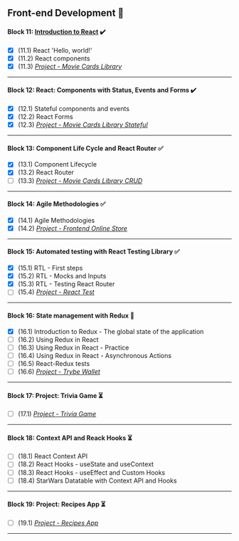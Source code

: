 ## Front-end Development :construction:

#### Block 11: [Introduction to React](https://github.com/LeonarDev/Trybe/tree/main/Exercises/front-end/block_11) :heavy_check_mark:
- [x] (11.1) React 'Hello, world!'
- [x] (11.2) React components
- [x] (11.3) _[Project - Movie Cards Library](https://github.com/LeonarDev/leonardev.github.io/tree/main/projects/movie-cards-library-stateless)_
<hr>

#### Block 12: React: Components with Status, Events and Forms :heavy_check_mark:
- [x] (12.1) Stateful components and events
- [x] (12.2) React Forms
- [x] (12.3) _[Project - Movie Cards Library Stateful]()_
<hr>

#### Block 13: Component Life Cycle and React Router :white_check_mark:
- [x] (13.1) Component Lifecycle
- [x] (13.2) React Router
- [ ] (13.3) _[Project - Movie Cards Library CRUD]()_
<hr>

#### Block 14: Agile Methodologies :white_check_mark:
- [x] (14.1) Agile Methodologies
- [x] (14.2) _[Project - Frontend Online Store]()_
<hr>

#### Block 15: Automated testing with React Testing Library :white_check_mark:
- [x] (15.1) RTL - First steps
- [x] (15.2) RTL - Mocks and Inputs
- [x] (15.3) RTL - Testing React Router
- [ ] (15.4) _[Project - React Test]()_
<hr>

#### Block 16: State management with Redux :triangular_flag_on_post:
- [x] (16.1) Introduction to Redux - The global state of the application
- [ ] (16.2) Using Redux in React
- [ ] (16.3) Using Redux in React - Practice
- [ ] (16.4) Using Redux in React - Asynchronous Actions
- [ ] (16.5) React-Redux tests
- [ ] (16.6) _[Project - Trybe Wallet]()_
<hr>

#### Block 17: Project: Trivia Game :hourglass_flowing_sand:
- [ ] (17.1) _[Project - Trivia Game]()_
<hr>

#### Block 18: Context API and Reack Hooks :hourglass_flowing_sand:
- [ ] (18.1) React Context API
- [ ] (18.2) React Hooks - useState and useContext
- [ ] (18.3) React Hooks - useEffect and Custom Hooks
- [ ] (18.4) StarWars Datatable with Context API and Hooks
<hr>

#### Block 19: Project: Recipes App :hourglass_flowing_sand:
- [ ] (19.1) _[Project - Recipes App]()_
<hr>
